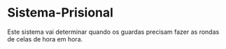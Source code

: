 # Sistema-Prisional
Este sistema vai determinar quando os guardas precisam fazer as rondas de celas de hora em hora.
